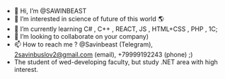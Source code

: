 - 👋 Hi, I’m @SAWINBEAST
- 👀 I’m interested in science of future of this world 🌎
- 🌱 I’m currently learning C# , C++ , REACT, JS , HTML+CSS , PHP , 1C;
- 💞️ I’m looking to collaborate on your company)
- 📫 How to reach me ? @Savinbeast (Telegram), 2savinbuslov2@gmail.com (email), +79999192243 (phone) ;)
- The student of wed-developing faculty, but study .NET area with high interest. 

<!---
SAWINBEAST/SAWINBEAST is a ✨ special ✨ repository because its `README.md` (this file) appears on your GitHub profile.
You can click the Preview link to take a look at your changes.
--->
